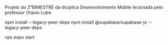 Projeto do 2°BIMESTRE  da diciplica Desenvolvimento Mobile lecionada pelo professor Otavio Lube.
 
 
 npm install --legacy-peer-deps
 npm install @supabase/supabase-js --legacy-peer-deps

 npx expo start
 
